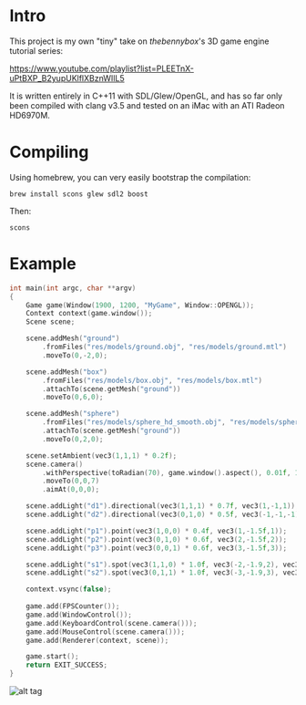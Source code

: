 # Intro

This project is my own "tiny" take on _thebennybox_'s 3D game engine tutorial series:

https://www.youtube.com/playlist?list=PLEETnX-uPtBXP_B2yupUKlflXBznWIlL5

It is written entirely in C++11 with SDL/Glew/OpenGL, and has so far only been compiled with clang v3.5 and tested on an iMac with an ATI Radeon HD6970M.

# Compiling

Using homebrew, you can very easily bootstrap the compilation:

```
brew install scons glew sdl2 boost
```

Then:

```
scons
```

# Example

```c++
int main(int argc, char **argv)
{
	Game game(Window(1900, 1200, "MyGame", Window::OPENGL));	
	Context context(game.window());
	Scene scene;

	scene.addMesh("ground")
		.fromFiles("res/models/ground.obj", "res/models/ground.mtl")
		.moveTo(0,-2,0);

	scene.addMesh("box")
		.fromFiles("res/models/box.obj", "res/models/box.mtl")
		.attachTo(scene.getMesh("ground"))
		.moveTo(0,6,0);

	scene.addMesh("sphere")
		.fromFiles("res/models/sphere_hd_smooth.obj", "res/models/sphere_smooth.mtl")
		.attachTo(scene.getMesh("ground"))
		.moveTo(0,2,0);

	scene.setAmbient(vec3(1,1,1) * 0.2f);	
	scene.camera()
		.withPerspective(toRadian(70), game.window().aspect(), 0.01f, 1000.0f)
		.moveTo(0,0,7)
		.aimAt(0,0,0);

	scene.addLight("d1").directional(vec3(1,1,1) * 0.7f, vec3(1,-1,1));
	scene.addLight("d2").directional(vec3(0,1,0) * 0.5f, vec3(-1,-1,-1));

	scene.addLight("p1").point(vec3(1,0,0) * 0.4f, vec3(1,-1.5f,1));
	scene.addLight("p2").point(vec3(0,1,0) * 0.6f, vec3(2,-1.5f,2));
	scene.addLight("p3").point(vec3(0,0,1) * 0.6f, vec3(3,-1.5f,3));

	scene.addLight("s1").spot(vec3(1,1,0) * 1.0f, vec3(-2,-1.9,2), vec3(1,0,-1), 0.6f, 10);
	scene.addLight("s2").spot(vec3(0,1,1) * 1.0f, vec3(-3,-1.9,3), vec3(1,0,-1), 0.6f, 10);

 	context.vsync(false);			
 
 	game.add(FPSCounter());
 	game.add(WindowControl());
 	game.add(KeyboardControl(scene.camera()));
 	game.add(MouseControl(scene.camera()));
 	game.add(Renderer(context, scene));

 	game.start();
 	return EXIT_SUCCESS;
}
```


![alt tag](https://raw.github.com/meuter/tiny/master/res/pictures/snapshot.png)

